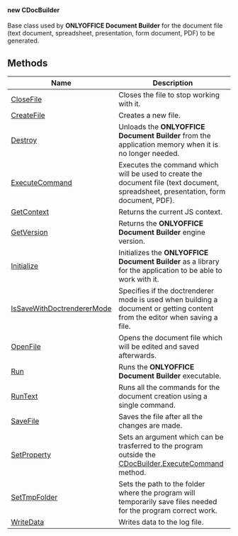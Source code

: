 #### new CDocBuilder

Base class used by **ONLYOFFICE Document Builder** for the document file (text document, spreadsheet, presentation, form document, PDF) to be generated.

## Methods

| Name                                                                                                | Description                                                                                                                                                         |
| --------------------------------------------------------------------------------------------------- | ------------------------------------------------------------------------------------------------------------------------------------------------------------------- |
| [CloseFile](/docbuilder/integrationapi/net/cdocbuilder/closefile)                                   | Closes the file to stop working with it.                                                                                                                            |
| [CreateFile](/docbuilder/integrationapi/net/cdocbuilder/createfile)                                 | Creates a new file.                                                                                                                                                 |
| [Destroy](/docbuilder/integrationapi/net/cdocbuilder/destroy)                                       | Unloads the **ONLYOFFICE Document Builder** from the application memory when it is no longer needed.                                                                |
| [ExecuteCommand](/docbuilder/integrationapi/net/cdocbuilder/executecommand)                         | Executes the command which will be used to create the document file (text document, spreadsheet, presentation, form document, PDF).                                 |
| [GetContext](/docbuilder/integrationapi/net/cdocbuilder/getcontext)                                 | Returns the current JS context.                                                                                                                                     |
| [GetVersion](/docbuilder/integrationapi/net/cdocbuilder/getversion)                                 | Returns the **ONLYOFFICE Document Builder** engine version.                                                                                                         |
| [Initialize](/docbuilder/integrationapi/net/cdocbuilder/initialize)                                 | Initializes the **ONLYOFFICE Document Builder** as a library for the application to be able to work with it.                                                        |
| [IsSaveWithDoctrendererMode](/docbuilder/integrationapi/net/cdocbuilder/issavewithdoctrenderermode) | Specifies if the doctrenderer mode is used when building a document or getting content from the editor when saving a file.                                          |
| [OpenFile](/docbuilder/integrationapi/net/cdocbuilder/openfile)                                     | Opens the document file which will be edited and saved afterwards.                                                                                                  |
| [Run](/docbuilder/integrationapi/net/cdocbuilder/run)                                               | Runs the **ONLYOFFICE Document Builder** executable.                                                                                                                |
| [RunText](/docbuilder/integrationapi/net/cdocbuilder/runtext)                                       | Runs all the commands for the document creation using a single command.                                                                                             |
| [SaveFile](/docbuilder/integrationapi/net/cdocbuilder/savefile)                                     | Saves the file after all the changes are made.                                                                                                                      |
| [SetProperty](/docbuilder/integrationapi/net/cdocbuilder/setproperty)                               | Sets an argument which can be trasferred to the program outside the [CDocBuilder.ExecuteCommand](/docbuilder/integrationapi/net/cdocbuilder/executecommand) method. |
| [SetTmpFolder](/docbuilder/integrationapi/net/cdocbuilder/settmpfolder)                             | Sets the path to the folder where the program will temporarily save files needed for the program correct work.                                                      |
| [WriteData](/docbuilder/integrationapi/net/cdocbuilder/writedata)                                   | Writes data to the log file.                                                                                                                                        |
